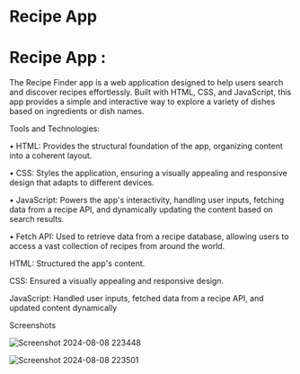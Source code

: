 # Recipe App

 
 
 
 
 
 
 # Recipe  App :
 
   The Recipe Finder app is a web application designed to help users search and discover recipes effortlessly. Built with HTML, CSS, and JavaScript, this app provides a simple and interactive way to explore a variety of 
   dishes based on ingredients or dish names.


Tools and Technologies:

• HTML: Provides the structural foundation of the app, organizing content into a coherent layout.

 • CSS: Styles the application, ensuring a visually appealing and responsive design that adapts to different devices.
 
 • JavaScript: Powers the app's interactivity, handling user inputs, fetching data from a recipe API, and dynamically updating the content based on search results.
 
 • Fetch API: Used to retrieve data from a recipe database, allowing users to access a vast collection of recipes from around the world.


 HTML: Structured the app's content.

 CSS: Ensured a visually appealing and responsive design.

 JavaScript: Handled user inputs, fetched data from a recipe API, and updated content dynamically




Screenshots 



![Screenshot 2024-08-08 223448](https://github.com/user-attachments/assets/de58738c-5766-4312-a622-6cbcdda38ee1)


![Screenshot 2024-08-08 223501](https://github.com/user-attachments/assets/50cf4f3b-e48b-4412-bfbe-456ccfb83e5a)

